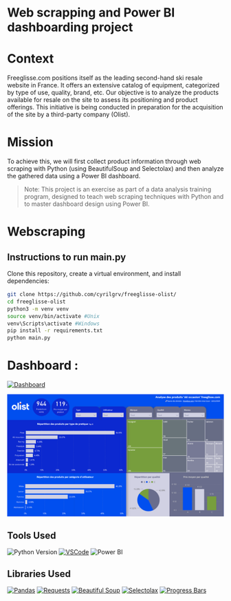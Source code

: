 # Web scrapping and Power BI dashboarding project

# Context
Freeglisse.com positions itself as the leading second-hand ski resale website in France.
It offers an extensive catalog of equipment, categorized by type of use, quality, brand, etc.
Our objective is to analyze the products available for resale on the site to assess its positioning and product offerings. This initiative is being conducted in preparation for the acquisition of the site by a third-party company (Olist).

# Mission
To achieve this, we will first collect product information through web scraping with Python (using BeautifulSoup and Selectolax) and then analyze the gathered data using a Power BI dashboard.

> Note: This project is an exercise as part of a data analysis training program, designed to teach web scraping techniques with Python and to master dashboard design using Power BI.

# Webscraping
## Instructions to run main.py
Clone this repository, create a virtual environment, and install dependencies:
```bash
git clone https://github.com/cyrilgrv/freeglisse-olist/
cd freeglisse-olist
python3 -m venv venv
source venv/bin/activate #Unix
venv\Scripts\activate #Windows 
pip install -r requirements.txt
python main.py
```

# Dashboard :
[![Dashboard](https://img.shields.io/badge/Dashboard%20Power%20BI-View%20Online-yellow?logo=power-bi&logoColor=white)](https://app.powerbi.com/view?r=eyJrIjoiODcxMDQzZWUtMmQ3Yy00OTI2LWJlZGMtNTljNGQ5ZjczZDUwIiwidCI6IjJkNjhkYjFhLTNmY2QtNDZjMi1iNDNiLTlhYjE4NjU1NzY1NyIsImMiOjEwfQ%3D%3D)

[![screenshot](dashboard_screenshot.png)](https://app.powerbi.com/view?r=eyJrIjoiODcxMDQzZWUtMmQ3Yy00OTI2LWJlZGMtNTljNGQ5ZjczZDUwIiwidCI6IjJkNjhkYjFhLTNmY2QtNDZjMi1iNDNiLTlhYjE4NjU1NzY1NyIsImMiOjEwfQ%3D%3D)

## Tools Used
![Python Version](https://img.shields.io/badge/Python-3.12-blue)
[![VSCode](https://img.shields.io/badge/Editor-VSCode-blue?logo=visual-studio-code&logoColor=white)](https://code.visualstudio.com/)
![Power BI](https://img.shields.io/badge/Dashboard-Power%20BI-yellow?logo=power-bi&logoColor=white)

## Libraries Used
[![Pandas](https://img.shields.io/badge/Pandas-2.2.3-blue)](https://github.com/pandas-dev/pandas)
[![Requests](https://img.shields.io/badge/Library-Requests-blue?logo=python&logoColor=white)](https://github.com/psf/requests)
[![Beautiful Soup](https://img.shields.io/badge/Library-Beautiful%20Soup-green?logo=python&logoColor=white)](https://www.crummy.com/software/BeautifulSoup/)
[![Selectolax](https://img.shields.io/badge/Library-Selectolax-orange?logo=python&logoColor=white)](https://github.com/rushter/selectolax)
[![Progress Bars](https://img.shields.io/badge/Progress%20Bars-tqdm-yellowgreen)](https://github.com/tqdm/tqdm)
